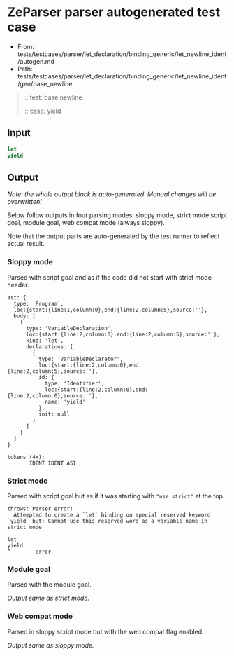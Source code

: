 # ZeParser parser autogenerated test case

- From: tests/testcases/parser/let_declaration/binding_generic/let_newline_ident/autogen.md
- Path: tests/testcases/parser/let_declaration/binding_generic/let_newline_ident/gen/base_newline

> :: test: base newline
>
> :: case: yield

## Input


`````js
let
yield
`````

## Output

_Note: the whole output block is auto-generated. Manual changes will be overwritten!_

Below follow outputs in four parsing modes: sloppy mode, strict mode script goal, module goal, web compat mode (always sloppy).

Note that the output parts are auto-generated by the test runner to reflect actual result.

### Sloppy mode

Parsed with script goal and as if the code did not start with strict mode header.

`````
ast: {
  type: 'Program',
  loc:{start:{line:1,column:0},end:{line:2,column:5},source:''},
  body: [
    {
      type: 'VariableDeclaration',
      loc:{start:{line:2,column:0},end:{line:2,column:5},source:''},
      kind: 'let',
      declarations: [
        {
          type: 'VariableDeclarator',
          loc:{start:{line:2,column:0},end:{line:2,column:5},source:''},
          id: {
            type: 'Identifier',
            loc:{start:{line:2,column:0},end:{line:2,column:0},source:''},
            name: 'yield'
          },
          init: null
        }
      ]
    }
  ]
}

tokens (4x):
       IDENT IDENT ASI
`````

### Strict mode

Parsed with script goal but as if it was starting with `"use strict"` at the top.

`````
throws: Parser error!
  Attempted to create a `let` binding on special reserved keyword `yield` but: Cannot use this reserved word as a variable name in strict mode

let
yield
^------- error
`````


### Module goal

Parsed with the module goal.

_Output same as strict mode._

### Web compat mode

Parsed in sloppy script mode but with the web compat flag enabled.

_Output same as sloppy mode._
